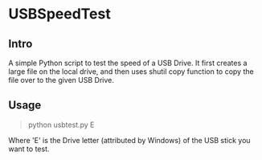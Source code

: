 # USBSpeedTest

## Intro

A simple Python script to test the speed of a USB Drive. It first creates a large file on the local drive, and then uses shutil copy function to copy the file over to the given USB Drive.

## Usage

> python usbtest.py E

Where 'E' is the Drive letter (attributed by Windows) of the USB stick you want to test.
